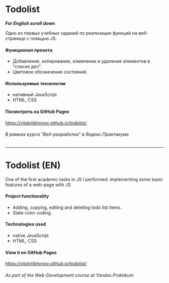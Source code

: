 # Todolist
***For English scroll down***

Одно из первых учебных заданий по реализации функций на веб-странице с помщью JS.
#### Функционал проекта
- Добавление, копирование, изменение и удаление элементов в "списке дел".
- Цветовое обозначение состояний.
#### Используемые технологии
- нативный JavaScript
- HTML, CSS
#### Посмотреть на GitHub Pages
https://vitalytikhonov.github.io/todolist/
###### В рамках курса "Веб-разработка" в Яндекс.Практикуме
***
# Todolist (EN)
One of the first academic tasks in JS I performed: implementing some basic features of a web-page with JS
#### Project functionality
- Adding, copying, editing and deleting todo list items.
- State color coding.
#### Technologies used
- native JavaScript
- HTML, CSS
#### View it on GitHub Pages
https://vitalytikhonov.github.io/todolist/
###### As part of the Web-Development course at Yandex.Praktikum
